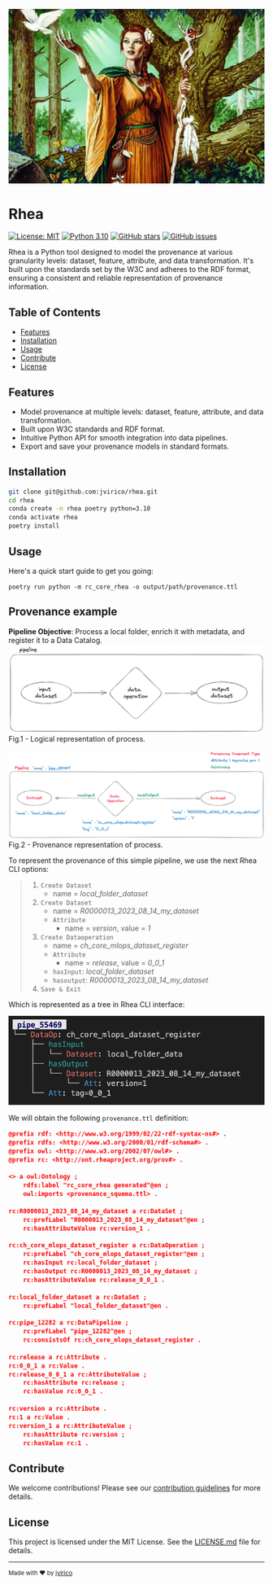 ![Rhea Banner](/img/rhea.png)

# Rhea

[![License: MIT](https://img.shields.io/badge/License-MIT-yellow.svg)](https://opensource.org/licenses/MIT)
[![Python 3.10](https://img.shields.io/badge/python-3.10-blue.svg)](https://www.python.org/downloads/release/python-3100/)
[![GitHub stars](https://img.shields.io/github/stars/jvirico/rhea)](https://github.com/jvirico/rhea/stargazers)
[![GitHub issues](https://img.shields.io/github/issues/jvirico/rhea)](https://github.com/jvirico/rhea/issues)

Rhea is a Python tool designed to model the provenance at various granularity levels: dataset, feature, attribute, and data transformation. It's built upon the standards set by the W3C and adheres to the RDF format, ensuring a consistent and reliable representation of provenance information.

## Table of Contents

- [Features](#features)
- [Installation](#installation)
- [Usage](#usage)
- [Contribute](#contribute)
- [License](#license)


## Features

- Model provenance at multiple levels: dataset, feature, attribute, and data transformation.
- Built upon W3C standards and RDF format.
- Intuitive Python API for smooth integration into data pipelines.
- Export and save your provenance models in standard formats.

## Installation

```bash
git clone git@github.com:jvirico/rhea.git
cd rhea
conda create -n rhea poetry python=3.10
conda activate rhea
poetry install
```


## Usage
Here's a quick start guide to get you going:
```shell
poetry run python -m rc_core_rhea -o output/path/provenance.ttl
```

## Provenance example

**Pipeline Objective**: Process a local folder, enrich it with metadata, and register it to a Data Catalog.
![Rhea Banner](/img/1_step_pipe.png)
Fig.1 - Logical representation of process.

![Rhea Banner](/img/1_step_pipe_provenance.png)
Fig.2 - Provenance representation of process.


To represent the provenance of this simple pipeline, we use the next Rhea CLI options:
> 1. `Create Dataset`
>    - name = *local_folder_dataset*
> 2. `Create Dataset`
>    - name = *R0000013_2023_08_14_my_dataset*
>    - `Attribute`
>       - name = *version*, value = *1*
> 3. `Create Dataoperation`
>    - name = *ch_core_mlops_dataset_register*
>    - `Attribute`
>       - name = *release*, value = *0_0_1*
>    - `hasInput`: *local_folder_dataset*
>    - `hasoutput`: *R0000013_2023_08_14_my_dataset*
> 4. `Save & Exit`


Which is represented as a tree in Rhea CLI interface:

![Rhea Banner](/img/1_step_pipe_tree.png)


We will obtain the following `provenance.ttl` definition:
```json
@prefix rdf: <http://www.w3.org/1999/02/22-rdf-syntax-ns#> .
@prefix rdfs: <http://www.w3.org/2000/01/rdf-schema#> .
@prefix owl: <http://www.w3.org/2002/07/owl#> .
@prefix rc: <http://ont.rheaproject.org/prov#> .

<> a owl:Ontology ;
    rdfs:label "rc_core_rhea generated"@en ;
    owl:imports <provenance_squema.ttl> .

rc:R0000013_2023_08_14_my_dataset a rc:DataSet ;
    rc:prefLabel "R0000013_2023_08_14_my_dataset"@en ;
    rc:hasAttributeValue rc:version_1 .

rc:ch_core_mlops_dataset_register a rc:DataOperation ;
    rc:prefLabel "ch_core_mlops_dataset_register"@en ;
    rc:hasInput rc:local_folder_dataset ;
    rc:hasOutput rc:R0000013_2023_08_14_my_dataset ;
    rc:hasAttributeValue rc:release_0_0_1 .

rc:local_folder_dataset a rc:DataSet ;
    rc:prefLabel "local_folder_dataset"@en .

rc:pipe_12282 a rc:DataPipeline ;
    rc:prefLabel "pipe_12282"@en ;
    rc:consistsOf rc:ch_core_mlops_dataset_register .

rc:release a rc:Attribute .
rc:0_0_1 a rc:Value .
rc:release_0_0_1 a rc:AttributeValue ;
    rc:hasAttribute rc:release ;
    rc:hasValue rc:0_0_1 .

rc:version a rc:Attribute .
rc:1 a rc:Value .
rc:version_1 a rc:AttributeValue ;
    rc:hasAttribute rc:version ;
    rc:hasValue rc:1 .
```


## Contribute
We welcome contributions! Please see our [contribution guidelines]() for more details.



## License
This project is licensed under the MIT License. See the [LICENSE.md](LICENSE) file for details.


---
<sup>Made with :heart: by [jvirico](https://jvirico.github.io/cv/)</sup>